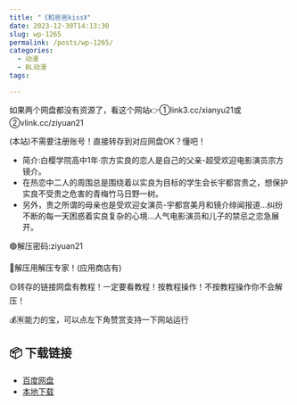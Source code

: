 ```yaml
---
title: "《和爸爸kiss》"
date: 2023-12-30T14:13:30
slug: wp-1265
permalink: /posts/wp-1265/
categories:
  - 动漫
  - BL动漫
tags:

---
```


如果两个网盘都没有资源了，看这个网站👉①link3.cc/xianyu21或②vlink.cc/ziyuan21

(本站)不需要注册账号！直接转存到对应网盘OK？懂吧！

*   简介:白樱学院高中1年·宗方实良的恋人是自己的父亲-超受欢迎电影演员宗方镜介。
*   在热恋中二人的周围总是围绕着以实良为目标的学生会长宇都宫贵之，想保护实良不受贵之危害的青梅竹马日野一树。
*   另外，贵之所谓的母亲也是受欢迎女演员-宇都宫美月和镜介绯闻报道…纠纷不断的每一天困惑着实良复杂的心境…人气电影演员和儿子的禁忌之恋急展开。

🟢解压密码:ziyuan21

🔵解压用解压专家！(应用商店有)

🟡转存的链接网盘有教程！一定要看教程！按教程操作！不按教程操作你不会解压！

💰🈶能力的宝，可以点左下角赞赏支持一下网站运行

## 📦 下载链接
- [百度网盘](https://blziyuan21.com/pay-download/1265?key=d697c05ecb&down_id=0)
- [本地下载](https://blziyuan21.com/pay-download/1265?key=d697c05ecb&down_id=1)

